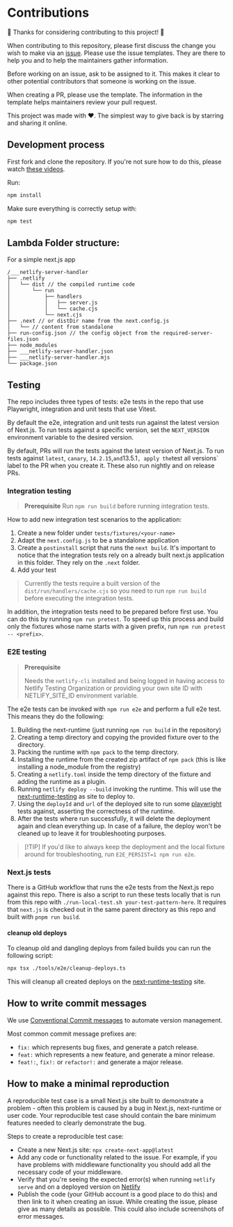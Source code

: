 # Contributions

🎉 Thanks for considering contributing to this project! 🎉

When contributing to this repository, please first discuss the change you wish to make via an
[issue](https://github.com/netlify/next-runtime/issues/new/choose). Please use the issue templates.
They are there to help you and to help the maintainers gather information.

Before working on an issue, ask to be assigned to it. This makes it clear to other potential
contributors that someone is working on the issue.

When creating a PR, please use the template. The information in the template helps maintainers
review your pull request.

This project was made with ❤️. The simplest way to give back is by starring and sharing it online.

## Development process

First fork and clone the repository. If you're not sure how to do this, please watch
[these videos](https://egghead.io/courses/how-to-contribute-to-an-open-source-project-on-github).

Run:

```bash
npm install
```

Make sure everything is correctly setup with:

```bash
npm test
```

## Lambda Folder structure:

For a simple next.js app

```
/___netlify-server-handler
├── .netlify
│   └── dist // the compiled runtime code
│       └── run
│           ├── handlers
│           │   ├── server.js
│           │   └── cache.cjs
│           └── next.cjs
├── .next // or distDir name from the next.config.js
│   └── // content from standalone
├── run-config.json // the config object from the required-server-files.json
├── node_modules
├── ___netlify-server-handler.json
├── ___netlify-server-handler.mjs
└── package.json
```

## Testing

The repo includes three types of tests: e2e tests in the repo that use Playwright, integration and
unit tests that use Vitest.

By default the e2e, integration and unit tests run against the latest version of Next.js. To run
tests against a specific version, set the `NEXT_VERSION` environment variable to the desired
version.

By default, PRs will run the tests against the latest version of Next.js. To run tests against
`latest`, `canary`, `14.2.15`,`and`13.5.1`, apply the`test all versions` label to the PR when you
create it. These also run nightly and on release PRs.

### Integration testing

> **Prerequisite** Run `npm run build` before running integration tests.

How to add new integration test scenarios to the application:

1. Create a new folder under `tests/fixtures/<your-name>`
2. Adapt the `next.config.js` to be a standalone application
3. Create a `postinstall` script that runs the `next build`. It's important to notice that the
   integration tests rely on a already built next.js application in this folder. They rely on the
   `.next` folder.
4. Add your test

> Currently the tests require a built version of the `dist/run/handlers/cache.cjs` so you need to
> run `npm run build` before executing the integration tests.

In addition, the integration tests need to be prepared before first use. You can do this by running
`npm run pretest`. To speed up this process and build only the fixtures whose name starts with a
given prefix, run `npm run pretest -- <prefix>`.

### E2E testing

> **Prerequisite**
>
> Needs the `netlify-cli` installed and being logged in having access to Netlify Testing
> Organization or providing your own site ID with NETLIFY_SITE_ID environment variable.

The e2e tests can be invoked with `npm run e2e` and perform a full e2e test. This means they do the
following:

1. Building the next-runtime (just running `npm run build` in the repository)
2. Creating a temp directory and copying the provided fixture over to the directory.
3. Packing the runtime with `npm pack` to the temp directory.
4. Installing the runtime from the created zip artifact of `npm pack` (this is like installing a
   node_module from the registry)
5. Creating a `netlify.toml` inside the temp directory of the fixture and adding the runtime as a
   plugin.
6. Running `netlify deploy --build` invoking the runtime. This will use the
   [next-runtime-testing](https://app.netlify.com/sites/next-runtime-testing/overview) as site to
   deploy to.
7. Using the `deployId` and `url` of the deployed site to run some
   [playwright](https://playwright.dev/) tests against, asserting the correctness of the runtime.
8. After the tests where run successfully, it will delete the deployment again and clean everything
   up. In case of a failure, the deploy won't be cleaned up to leave it for troubleshooting
   purposes.

> [!TIP] If you'd like to always keep the deployment and the local fixture around for
> troubleshooting, run `E2E_PERSIST=1 npm run e2e`.

### Next.js tests

There is a GitHub workflow that runs the e2e tests from the Next.js repo against this repo. There is
also a script to run these tests locally that is run from this repo with
`./run-local-test.sh your-test-pattern-here`. It requires that `next.js` is checked out in the same
parent directory as this repo and built with `pnpm run build`.

#### cleanup old deploys

To cleanup old and dangling deploys from failed builds you can run the following script:

```bash
npx tsx ./tools/e2e/cleanup-deploys.ts
```

This will cleanup all created deploys on the
[next-runtime-testing](https://app.netlify.com/sites/next-runtime-testing/overview) site.

## How to write commit messages

We use [Conventional Commit messages](https://www.conventionalcommits.org/) to automate version
management.

Most common commit message prefixes are:

- `fix:` which represents bug fixes, and generate a patch release.
- `feat:` which represents a new feature, and generate a minor release.
- `feat!:`, `fix!:` or `refactor!:` and generate a major release.

## How to make a minimal reproduction

A reproducible test case is a small Next.js site built to demonstrate a problem - often this problem
is caused by a bug in Next.js, next-runtime or user code. Your reproducible test case should contain
the bare minimum features needed to clearly demonstrate the bug.

Steps to create a reproducible test case:

- Create a new Next.js site: `npx create-next-app@latest`
- Add any code or functionality related to the issue. For example, if you have problems with
  middleware functionality you should add all the necessary code of your middleware.
- Verify that you're seeing the expected error(s) when running `netlify serve` and on a deployed
  version on [Netlify](https://www.netlify.com)
- Publish the code (your GitHub account is a good place to do this) and then link to it when
  creating an issue. While creating the issue, please give as many details as possible. This could
  also include screenshots of error messages.
